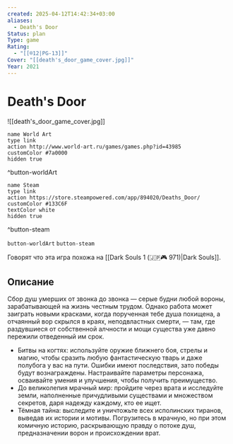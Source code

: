 ```yaml
---
created: 2025-04-12T14:42:34+03:00
aliases:
  - Death's Door
Status: plan
Type: game
Rating:
  - "[[®️12|PG-13]]"
Cover: "[[death's_door_game_cover.jpg]]"
Year: 2021
---
```


# Death's Door

![[death's_door_game_cover.jpg]]

```button
name World Art
type link
action http://www.world-art.ru/games/games.php?id=43985
customColor #7a0000
hidden true
```
^button-worldArt

```button
name Steam
type link
action https://store.steampowered.com/app/894020/Deaths_Door/
customColor #133C6F
textColor white
hidden true
```
^button-steam



`button-worldArt` `button-steam`

Говорят что эта игра похожа на [[Dark Souls 1 (🇯🇵🎮 971)|Dark Souls]].

## Описание

Сбор душ умерших от звонка до звонка — серые будни любой вороны, зарабатывающей на жизнь честным трудом. Однако работа может заиграть новыми красками, когда порученная тебе душа похищена, а отчаянный вор скрылся в краях, неподвластных смерти, — там, где раздувшиеся от собственной алчности и мощи существа уже давно пережили отведенный им срок.

 - Битвы на когтях: используйте оружие ближнего боя, стрелы и магию, чтобы сразить любую фантастическую тварь и даже полубога у вас на пути. Ошибки имеют последствия, зато победы будут вознаграждены. Настраивайте параметры персонажа, осваивайте умения и улучшения, чтобы получить преимущество.
 - До великолепия мрачный мир: пройдите через врата и исследуйте земли, наполненные причудливыми существами и множеством секретов, даря надежду каждому, кто ее ищет.
 - Тёмная тайна: выследите и уничтожьте всех исполинских тиранов, выведав их истории и мотивы. Погрузитесь в мрачную, но при этом комичную историю, раскрывающую правду о потоке душ, предназначении ворон и происхождении врат.
